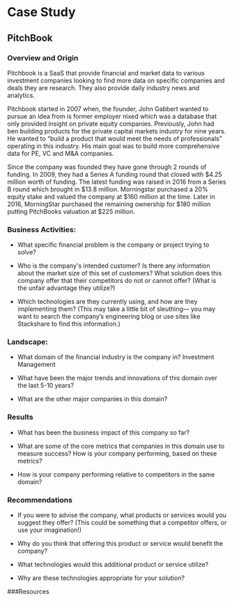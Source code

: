 # Case Study
## PitchBook



### Overview and Origin


Pitchbook is a SaaS that provide financial and market data to various investment companies looking to find more data on specific companies and deals they are research. They also provide daily industry news and analytics.

 Pitchbook started in 2007 when, the founder, John Gabbert wanted to pursue an idea from is former employer nixed which was a database that only provided insight on private equity companies. Previously, John had ben building products for the private capital markets industry for nine years. He wanted to “build a product that would meet the needs of professionals” operating in this industry. His main goal was to build more comprehensive data for PE, VC and M&A companies. 

Since the company was founded they have gone through 2 rounds of funding. In 2009, they had a Series A funding round that closed with $4.25 million worth of funding. The latest funding was raised in 2016 from a Series B round which brought in $13.8 million. Morningstar purchased a 20% equity stake and valued the company at $160 million at the time. Later in 2016, MorningStar purchased the remaining ownership for $180 million putting PitchBooks valuation at $225 million. 


### Business Activities:

* What specific financial problem is the company or project trying to solve?

* Who is the company's intended customer?  Is there any information about the market size of this set of customers?
What solution does this company offer that their competitors do not or cannot offer? (What is the unfair advantage they utilize?)

* Which technologies are they currently using, and how are they implementing them? (This may take a little bit of sleuthing–– you may want to search the company’s engineering blog or use sites like Stackshare to find this information.)


### Landscape:

* What domain of the financial industry is the company in?
Investment Management
* What have been the major trends and innovations of this domain over the last 5-10 years?

* What are the other major companies in this domain?


### Results

* What has been the business impact of this company so far?

* What are some of the core metrics that companies in this domain use to measure success? How is your company performing, based on these metrics?

* How is your company performing relative to competitors in the same domain?


### Recommendations

* If you were to advise the company, what products or services would you suggest they offer? (This could be something that a competitor offers, or use your imagination!) 

* Why do you think that offering this product or service would benefit the company?

* What technologies would this additional product or service utilize? 

* Why are these technologies appropriate for your solution?

###Resources




